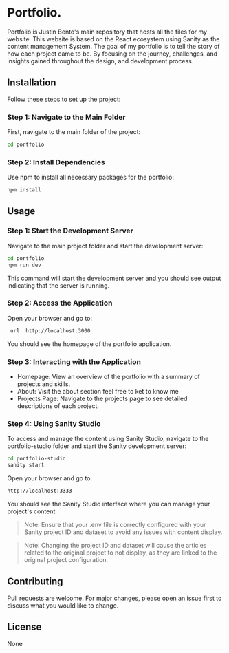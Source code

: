 # Portfolio.

Portfolio is Justin Bento's main repository that hosts all the files for my website. This website is based on the React ecosystem using Sanity as the content management System. The goal of my portfolio is to tell the story of how each project came to be. By focusing on the journey, challenges, and insights gained throughout the design, and development process. 

## Installation

Follow these steps to set up the project:

### Step 1: Navigate to the Main Folder

First, navigate to the main folder of the project:

```bash
cd portfolio
```

### Step 2: Install Dependencies

Use npm to install all necessary packages for the portfolio:

```bash
npm install
```

## Usage

### Step 1: Start the Development Server

Navigate to the main project folder and start the development server:

```bash
cd portfolio
npm run dev 
```
This command will start the development server and you should see output indicating that the server is running.


### Step 2: Access the Application

Open your browser and go to:

```bash
 url: http://localhost:3000
```

You should see the homepage of the portfolio application.

### Step 3: Interacting with the Application

* Homepage: View an overview of the portfolio with a summary of projects and skills.
* About: Visit the about section feel free to ket to know me 
* Projects Page: Navigate to the projects page to see detailed descriptions of each project.


### Step 4: Using Sanity Studio

To access and manage the content using Sanity Studio, navigate to the portfolio-studio folder and start the Sanity development server:

```bash
cd portfolio-studio
sanity start
```
Open your browser and go to:

```bash
http://localhost:3333
```

You should see the Sanity Studio interface where you can manage your project's content.

> Note: Ensure that your .env file is correctly configured with your Sanity project ID and dataset to avoid any issues with content display.

> Note: Changing the project ID and dataset will cause the articles related to the original project to not display, as they are linked to the original project configuration.

## Contributing

Pull requests are welcome. For major changes, please open an issue first
to discuss what you would like to change.

## License

None 